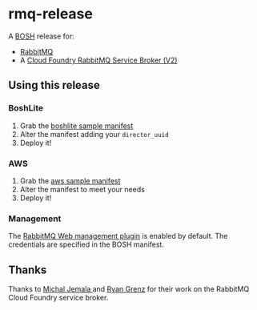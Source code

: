 # rmq-release

A [BOSH](http://docs.cloudfoundry.org/bosh/) release for:

* [RabbitMQ](http://www.rabbitmq.com/)
* A [Cloud Foundry RabbitMQ Service Broker (V2)](https://github.com/nimbus-cloud/cf-rabbitmq-broker) 

## Using this release

### BoshLite

1. Grab the [boshlite sample manifest](https://github.com/FreightTrain/rmq-release/blob/master/templates/boshlite-example-manifest.yml)
2. Alter the manifest adding your ```director_uuid```
3. Deploy it!

### AWS

1. Grab the [aws sample manifest](https://github.com/FreightTrain/rmq-release/blob/master/templates/aws-example-manifest.yml)
2. Alter the manifest to meet your needs
3. Deploy it!

### Management

The [RabbitMQ Web management plugin](https://www.rabbitmq.com/management.html) is enabled by default. The credentials are specified in the BOSH manifest.

## Thanks

Thanks to [Michal Jemala ](https://github.com/michaljemala) and [Ryan Grenz](https://github.com/grenzr) for their work on the RabbitMQ Cloud Foundry service broker.





